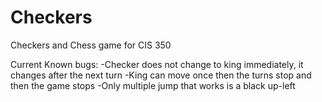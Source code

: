 # Checkers
Checkers and Chess game for CIS 350

Current Known bugs:
  -Checker does not change to king immediately, it changes after the next turn
  -King can move once then the turns stop and then the game stops 
  -Only multiple jump that works is a black up-left
